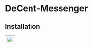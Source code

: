 # DeCent-Messenger

## Installation

<table>
  <tr>
    <td>
      <img src="/readme/decent-messenger-installation-1.png">
    </td>
  </tr>
</table>
